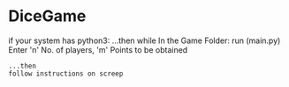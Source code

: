 # DiceGame
if your system has python3:
    ...then
    while In the Game Folder:
        run (main.py)
    Enter 'n' No. of players, 'm' Points to be obtained

    ...then
    follow instructions on screep